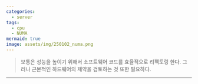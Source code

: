 ```yaml
---
categories:
  - server
tags:
  - cpu
  - NUMA
mermaid: true
image: assets/img/250102_numa.png
---
```

> 보통은 성능을 높이기 위해서 소프트웨어 코드를 효율적으로 리팩토링 한다. 그러나 근본적인 하드웨어의 제약을 검토하는 것 또한 필요하다.
---

